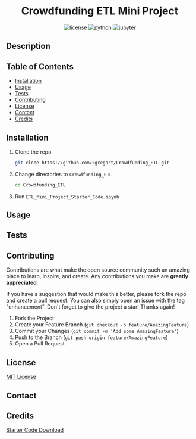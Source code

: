 <div align="center">

# Crowdfunding ETL Mini Project

[![license][license]][license-url]
[![python][python]][python-url]
[![jupyter][jupyter]][jupyter-url]

</div>

## Description

## Table of Contents

-   [Installation](#installation)
-   [Usage](#usage)
-   [Tests](#tests)
-   [Contributing](#contributing)
-   [License](#license)
-   [Contact](#contact)
-   [Credits](#credits)

## Installation

1.  Clone the repo

    ```sh
    git clone https://github.com/kgregart/Crowdfunding_ETL.git
    ```

2.  Change directories to `Crowdfunding_ETL`

    ```sh
    cd Crowdfunding_ETL
    ```

3.  Run `ETL_Mini_Project_Starter_Code.ipynb`

## Usage

## Tests

## Contributing

Contributions are what make the open source community such an amazing place to learn, inspire, and create. Any contributions you make are **greatly appreciated**.

If you have a suggestion that would make this better, please fork the repo and create a pull request. You can also simply open an issue with the tag "enhancement".
Don't forget to give the project a star! Thanks again!

1. Fork the Project
2. Create your Feature Branch (`git checkout -b feature/AmazingFeature`)
3. Commit your Changes (`git commit -m 'Add some AmazingFeature'`)
4. Push to the Branch (`git push origin feature/AmazingFeature`)
5. Open a Pull Request

## License

[MIT License](https://opensource.org/licenses/MIT)

## Contact

## Credits

[Starter Code Download](https://static.bc-edx.com/data/dl-1-2/m13/lms/starter/Starter_Files.zip)

[license]: https://img.shields.io/github/license/kgregart/Crowdfunding_ETL.svg?style=for-the-badge
[license-url]: https://github.com/kgregart/Crowdfunding_ETL/blob/master/LICENSE
[python]: https://img.shields.io/badge/python-3776AB?style=for-the-badge&logo=python&logoColor=ffdd54
[python-url]: https://www.python.org/
[jupyter]: https://img.shields.io/badge/jupyter-F37626?style=for-the-badge&logo=jupyter&logoColor=white
[jupyter-url]: https://jupyter.org/
